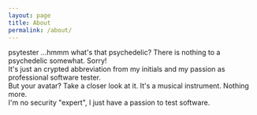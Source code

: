 ```yaml
---
layout: page
title: About
permalink: /about/
---
```


psytester ...hmmm what's that psychedelic? There is nothing to a psychedelic somewhat. Sorry!<br>
It's just an crypted abbreviation from my initials and my passion as professional software tester.<br>
But your avatar? Take a closer look at it. It's a musical instrument. Nothing more.<br>
I'm no security "expert", I just have a passion to test software.
